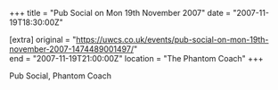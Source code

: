 +++
title = "Pub Social on Mon 19th November 2007"
date = "2007-11-19T18:30:00Z"

[extra]
original = "https://uwcs.co.uk/events/pub-social-on-mon-19th-november-2007-1474489001497/"    
end = "2007-11-19T21:00:00Z"
location = "The Phantom Coach"
+++

Pub Social, Phantom Coach

